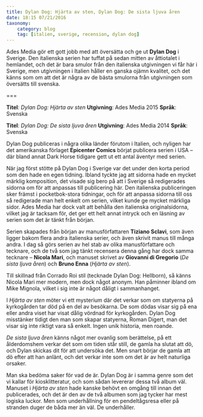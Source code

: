 ```yaml
---
title: Dylan Dog: Hjärta av sten, Dylan Dog: De sista ljuva åren
date: 18:15 07/21/2016
taxonomy:
    category: blog
    tag: [italien, sverige, recension, dylan dog]
---
```


Ades Media gör ett gott jobb med att översätta och ge ut **Dylan Dog** i Sverige. Den italienska serien har tuffat på sedan mitten av åttiotalet i hemlandet, och det är bara smulor från den italienska utgivningen vi får här i Sverige, men utgivningen i Italien håller en ganska ojämn kvalitet, och det känns som om att det är några av de bästa smulorna från utgivningen som översätts till svenska.

===

**Titel**: _Dylan Dog: Hjärta av sten_
**Utgivning**: Ades Media 2015
**Språk**: Svenska


**Titel**: _Dylan Dog: De sista ljuva åren_
**Utgivning**: Ades Media 2014
**Språk**: Svenska


Dylan Dog publiceras i några olika länder förutom i Italien, och nyligen har det amerikanska förlaget **Epicenter Comics** börjat publicera serien i USA – där bland annat Dark Horse tidigare gett ut ett antal äventyr med serien.

När jag först stötte på Dylan Dog i Sverige var det under den korta period som den hade en egen tidning. Ibland tyckte jag att sidorna hade en mycket märklig komposition, det visade sig bero på att i Sverige så redigerades sidorna om för att anpassas till publicering här. Den italienska publiceringen sker främst i pocketbok-stora tidningar, och för att anpassa sidorna till oss så redigerade man helt enkelt om serien, vilket kunde ge mycket märkliga sidor. Ades Media har dock valt att behålla den italienska originalsidorna, vilket jag är tacksam för, det ger ett helt annat intryck och en läsning av serien som det är tänkt från början.

Serien skapades från början av manusförfattaren **Tiziano Sclavi**, som även ligger bakom flera andra italienska serier, och även skrivit manus till många andra. I dag så görs serien av hel stab av olika manusförfattare och tecknare, och de två som jag tänkt recensera denna gång har dock samma tecknare – **Nicola Mari**, och manuset skrivet av **Giovanni di Gregorio** (_De sista ljuva åren_) och  **Bruno Enna** (_Hjärta av sten_).

Till skillnad från Corrado Roi stil (tecknade Dylan Dog: Hellborn), så känns Nicola Mari mer modern, men dock något anonym. Han påminner ibland om Mike Mignola, vilket i sig inte är något dåligt i sammanhanget.

I _Hjärta av sten_ möter vi ett mysterium där det verkar som om statyerna på kyrkogården tar död på en del av besökarna. De som dödas visar sig på ena eller andra viset har visat dålig vördnad för kyrkogården. Dylan Dog misstänker tidigt den man som skapar statyerna, Roman Digert, man det visar sig inte riktigt vara så enkelt. Ingen unik historia, men roande.

_De sista ljuva åren_ känns något mer ovanlig som berättelse, på ett ålderdomshem verkar det som om tiden står still, de gamla ha slutat att dö, och Dylan skickas dit för att undersöka det. Men snart börjar de gamla att dö efter att han anlänt, och det verkar inte som om det är av helt naturliga orsaker.

Man ska bedöma saker för vad de är. Dylan Dog är i samma genre som det vi kallar för kiosklitteratur, och som sådan levererar dessa två album väl. Manuset i _Hjärta av sten_ hade kanske behövt en omgång till innan det publicerades, och det är den av de två albumen som jag tycker har mest logiska luckor. Men som underhållning för en pendeltågsresa eller på stranden duger de båda mer än väl. De underhåller.
